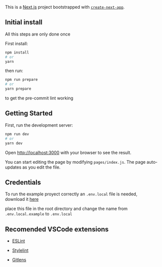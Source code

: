 This is a [Next.js](https://nextjs.org/) project bootstrapped with [`create-next-app`](https://github.com/vercel/next.js/tree/canary/packages/create-next-app).

## Initial install
All this steps are only done once

First install:

```bash
npm install
# or
yarn
```

then run:

```bash
npm run prepare
# or
yarn prepare
```

to get the pre-commit lint working
## Getting Started

First, run the development server:

```bash
npm run dev
# or
yarn dev
```

Open [http://localhost:3000](http://localhost:3000) with your browser to see the result.

You can start editing the page by modifying `pages/index.js`. The page auto-updates as you edit the file.

## Credentials

To run the example proyect correctly an `.env.local` file is needed, download it [here](https://drive.google.com/file/d/1H-apqKdUFl51ax-PHcf88jlIp5_g8tW6/view?usp=sharing)

place this file in the root directory and change the name from `.env.local.example` to `.env.local`


## Recomended VSCode extensions

- [ESLint](https://marketplace.visualstudio.com/items?itemName=dbaeumer.vscode-eslint)

- [Stylelint](https://marketplace.visualstudio.com/items?itemName=stylelint.vscode-stylelint)

- [Gitlens](https://marketplace.visualstudio.com/items?itemName=eamodio.gitlens)
